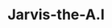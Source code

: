 # Jarvis-the-A.I
<!--  Hello viewer thanks for visiting my project this is an ai project .basically i had started this project after watching iron man movie ,jarvis really fasinate me to develop 
 an AI. But gradually with time my vision is getting larger for this project.Now i Want to automate my pc/system at that level that even a peron who does not know how to operate
 laptop or pc can easily use their laptop or computer . I Am Working On Ml Part from now to advance this project and make it to the higher level.
                                                                                                                                                  Thanks-->

